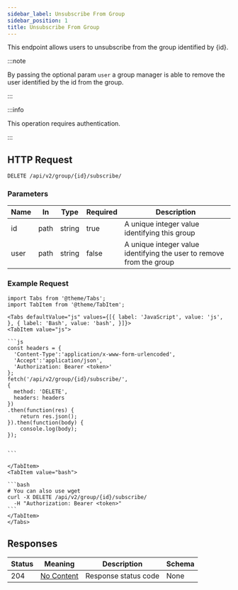 ```yaml
---
sidebar_label: Unsubscribe From Group
sidebar_position: 1
title: Unsubscribe From Group
---
```


This endpoint allows users to unsubscribe from the group identified by \{id}. 

:::note

By passing the optional param  `user` a group manager is able to remove the user identified by the id from the group.

:::


:::info

This operation requires authentication.

:::

## HTTP Request

`DELETE /api/v2/group/{id}/subscribe/`

### Parameters

| Name |In|Type| Required | Description                                                          |
|------|---|---|----------|----------------------------------------------------------------------|
| id   |path|string| true     | A unique integer value identifying this group                        |
| user |path|string| false    | A unique integer value identifying the user to remove from the group |

### Example Request

````mdx-code-block
import Tabs from '@theme/Tabs';
import TabItem from '@theme/TabItem';

<Tabs defaultValue="js" values={[{ label: 'JavaScript', value: 'js', }, { label: 'Bash', value: 'bash', }]}>
<TabItem value="js">

```js
const headers = {
  'Content-Type':'application/x-www-form-urlencoded',
  'Accept':'application/json',
  'Authorization: Bearer <token>'
};
fetch('/api/v2/group/{id}/subscribe/',
{
  method: 'DELETE',
  headers: headers
})
.then(function(res) {
    return res.json();
}).then(function(body) {
    console.log(body);
});


```

</TabItem>
<TabItem value="bash">

```bash
# You can also use wget
curl -X DELETE /api/v2/group/{id}/subscribe/
  -H "Authorization: Bearer <token>"
```
</TabItem>
</Tabs>
````

## Responses

|Status|Meaning|Description|Schema|
|---|---|---|---|
|204|[No Content](https://tools.ietf.org/html/rfc7231#section-6.3.5)|Response status code|None|





